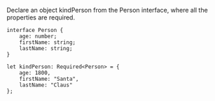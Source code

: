 Declare an object kindPerson from the Person interface, where all the properties are required.

    interface Person {
        age: number;
        firstName: string;
        lastName: string;
    }
    
    let kindPerson: Required<Person> = {
        age: 1800,
        firstName: "Santa",
        lastName: "Claus"
    };
